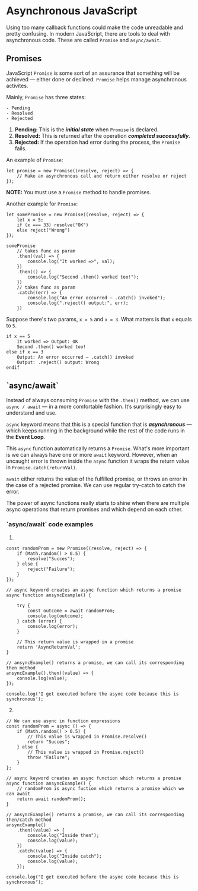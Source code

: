 <h1>Asynchronous JavaScript</h1>

Using too many callback functions could make the code unreadable and pretty confusing. In modern JavaScript, there are tools to deal with asynchronous code. These are called `Promise` and `async/await`.

<h2>Promises</h2>

JavaScript `Promise` is some sort of an assurance that something will be achieved — either done or declined. `Promise` helps manage asynchronous activites.

Mainly, `Promise` has three states:

    - Pending
    - Resolved
    - Rejected

1. **Pending:** This is the ***initial state*** when `Promise` is declared.
2. **Resolved:** This is returned after the operation ***completed successfully***.
3. **Rejected:** If the operation had error during the process, the `Promise` fails.

An example of `Promise`:

```
let promise = new Promise((resolve, reject) => {    
    // Make an asynchronous call and return either resolve or reject
});
```

**NOTE:** You must use a `Promise` method to handle promises.

Another example for `Promise`:

```
let somePromise = new Promise((resolve, reject) => {
    let x = 5;
    if (x === 33) resolve("OK")
    else reject("Wrong")
});

somePromise
    // takes func as param
    .then((val) => { 
        console.log("It worked =>", val);
    })
    .then(() => {
        console.log("Second .then() worked too!");
    })
    // takes func as param
    .catch((err) => {
        console.log("An error occurred — .catch() invoked");
        console.log(".reject() output:", err);
    })
```

Suppose there's two params, `x = 5` and `x = 3`. What matters is that `x` equals to `5`.

```
if x == 5
    It worked => Output: OK
    Second .then() worked too!
else if x == 3
    Output: An error occurred — .catch() invoked
    Output: .reject() output: Wrong
endif
```

<h2>`async/await`</h2>

Instead of always consuming `Promise` with the `.then()` method, we can use `async / await` — in a more comfortable fashion. It’s surprisingly easy to understand and use.

`async` keyword means that this is a special function that is ***asynchronous*** — which keeps running in the background while the rest of the code runs in the **Event Loop**.

This `async` function automatically returns a `Promise`. What's more important is we can always have one or more `await` keyword. However, when an uncaught error is thrown inside the `async` function it wraps the return value in `Promise.catch(returnVal)`.

`await` either returns the value of the fulfilled promise, or throws an error in the case of a rejected promise. We can use regular try-catch to catch the error.

The power of async functions really starts to shine when there are multiple async operations that return promises and which depend on each other.

<h3>`async/await` code examples</h3>

1. 

```
const randomProm = new Promise((resolve, reject) => {
    if (Math.random() > 0.5) {
        resolve("Succes");
    } else {
        reject("Failure");
    }
});

// async keyword creates an async function which returns a promise 
async function ansyncExample() {

    try {
        const outcome = await randomProm;
        console.log(outcome);
    } catch (error) {
        console.log(error);
    }

    // This return value is wrapped in a promise
    return 'AsyncReturnVal';
}

// ansyncExample() returns a promise, we can call its corresponding then method
ansyncExample().then((value) => {
    console.log(value);
});

console.log('I get executed before the async code because this is synchronous');

```

2. 

```
// We can use async in function expressions
const randomProm = async () => {
    if (Math.random() > 0.5) {
        // This value is wrapped in Promise.resolve()
        return "Succes";
    } else {
        // This value is wrapped in Promise.reject()
        throw "Failure";
    }
};

// async keyword creates an async function which returns a promise
async function ansyncExample() {
    // randomProm is async fuction which returns a promise which we can await
    return await randomProm();
}

// ansyncExample() returns a promise, we can call its corresponding then/catch method
ansyncExample()
    .then((value) => {
        console.log("Inside then");
        console.log(value);
    })
    .catch((value) => {
        console.log("Inside catch");
        console.log(value);
    });

console.log("I get executed before the async code because this is synchronous");

```